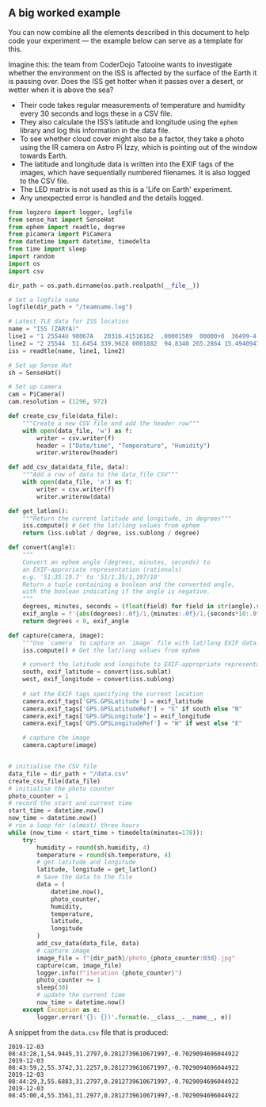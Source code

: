 ## A big worked example

You can now combine all the elements described in this document to help code your experiment — the example below can serve as a template for this.

Imagine this: the team from CoderDojo Tatooine wants to investigate whether the environment on the ISS is affected by the surface of the Earth it is passing over. Does the ISS get hotter when it passes over a desert, or wetter when it is above the sea?

+ Their code takes regular measurements of temperature and humidity every 30 seconds and logs these in a CSV file.
+ They also calculate the ISS’s latitude and longitude using the `ephem` library and log this information in the data file.
+ To see whether cloud cover might also be a factor, they take a photo using the IR camera on Astro Pi Izzy, which is pointing out of the window towards Earth.
+ The latitude and longitude data is written into the EXIF tags of the images, which have sequentially numbered filenames. It is also logged to the CSV file.
+ The LED matrix is not used as this is a 'Life on Earth' experiment.
+ Any unexpected error is handled and the details logged.

```python
from logzero import logger, logfile
from sense_hat import SenseHat
from ephem import readtle, degree
from picamera import PiCamera
from datetime import datetime, timedelta
from time import sleep
import random
import os
import csv

dir_path = os.path.dirname(os.path.realpath(__file__))

# Set a logfile name
logfile(dir_path + "/teamname.log")

# Latest TLE data for ISS location
name = "ISS (ZARYA)"
line1 = "1 25544U 98067A   20316.41516162  .00001589  00000+0  36499-4 0  9995"
line2 = "2 25544  51.6454 339.9628 0001882  94.8340 265.2864 15.49409479254842"
iss = readtle(name, line1, line2)

# Set up Sense Hat
sh = SenseHat()

# Set up camera
cam = PiCamera()
cam.resolution = (1296, 972)

def create_csv_file(data_file):
    """Create a new CSV file and add the header row"""
    with open(data_file, 'w') as f:
        writer = csv.writer(f)
        header = ("Date/time", "Temperature", "Humidity")
        writer.writerow(header)

def add_csv_data(data_file, data):
    """Add a row of data to the data_file CSV"""
    with open(data_file, 'a') as f:
        writer = csv.writer(f)
        writer.writerow(data)

def get_latlon():
    """Return the current latitude and longitude, in degrees"""
    iss.compute() # Get the lat/long values from ephem
    return (iss.sublat / degree, iss.sublong / degree)

def convert(angle):
    """
    Convert an ephem angle (degrees, minutes, seconds) to 
    an EXIF-approriate representation (rationals)
    e.g. '51:35:19.7' to '51/1,35/1,197/10'
    Return a tuple containing a boolean and the converted angle,
    with the boolean indicating if the angle is negative.
    """
    degrees, minutes, seconds = (float(field) for field in str(angle).split(":"))
    exif_angle = f'{abs(degrees):.0f}/1,{minutes:.0f}/1,{seconds*10:.0f}/10'
    return degrees < 0, exif_angle

def capture(camera, image):
    """Use `camera` to capture an `image` file with lat/long EXIF data."""
    iss.compute() # Get the lat/long values from ephem

    # convert the latitude and longitute to EXIF-appropriate representations
    south, exif_latitude = convert(iss.sublat)
    west, exif_longitude = convert(iss.sublong)
    
    # set the EXIF tags specifying the current location
    camera.exif_tags['GPS.GPSLatitude'] = exif_latitude
    camera.exif_tags['GPS.GPSLatitudeRef'] = "S" if south else "N"
    camera.exif_tags['GPS.GPSLongitude'] = exif_longitude
    camera.exif_tags['GPS.GPSLongitudeRef'] = "W" if west else "E"

    # capture the image
    camera.capture(image)


# initialise the CSV file
data_file = dir_path + "/data.csv"
create_csv_file(data_file)
# initialise the photo counter
photo_counter = 1
# record the start and current time
start_time = datetime.now()
now_time = datetime.now()
# run a loop for (almost) three hours
while (now_time < start_time + timedelta(minutes=178)):
    try:
        humidity = round(sh.humidity, 4)
        temperature = round(sh.temperature, 4)
        # get latitude and longitude
        latitude, longitude = get_latlon()
        # Save the data to the file
        data = (
            datetime.now(),
            photo_counter,
            humidity,
            temperature,
            latitude,
            longitude
        )
        add_csv_data(data_file, data)
        # capture image
        image_file = f"{dir_path}/photo_{photo_counter:03d}.jpg"
        capture(cam, image_file)
        logger.info(f"iteration {photo_counter}")
        photo_counter += 1
        sleep(30)
        # update the current time
        now_time = datetime.now()
    except Exception as e:
        logger.error('{}: {})'.format(e.__class__.__name__, e))
```

A snippet from the `data.csv` file that is produced:

```
2019-12-03 08:43:28,1,54.9445,31.2797,0.2812739610671997,-0.7029094696044922
2019-12-03 08:43:59,2,55.3742,31.2257,0.2812739610671997,-0.7029094696044922
2019-12-03 08:44:29,3,55.6883,31.2797,0.2812739610671997,-0.7029094696044922
2019-12-03 08:45:00,4,55.3561,31.2977,0.2812739610671997,-0.7029094696044922
```
